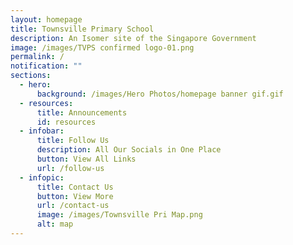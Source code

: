 ```yaml
---
layout: homepage
title: Townsville Primary School
description: An Isomer site of the Singapore Government
image: /images/TVPS confirmed logo-01.png
permalink: /
notification: ""
sections:
  - hero:
      background: /images/Hero Photos/homepage banner gif.gif
  - resources:
      title: Announcements
      id: resources
  - infobar:
      title: Follow Us
      description: All Our Socials in One Place
      button: View All Links
      url: /follow-us
  - infopic:
      title: Contact Us
      button: View More
      url: /contact-us
      image: /images/Townsville Pri Map.png
      alt: map
---
```

